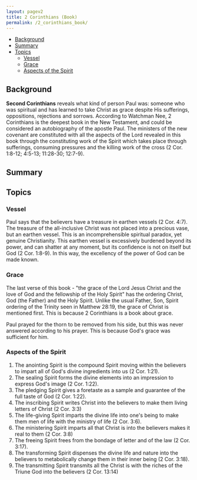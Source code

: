 ```yaml
---
layout: pagev2
title: 2 Corinthians (Book)
permalink: /2_corinthians_book/
---
```

- [Background](#background)
- [Summary](#summary)
- [Topics](#topics)
  - [Vessel](#vessel)
  - [Grace](#grace)
  - [Aspects of the Spirit](#aspects-of-the-spirit)

## Background

**Second Corinthians** reveals what kind of person Paul was: someone who was spiritual and has learned to take Christ as grace despite His sufferings, oppositions, rejections and sorrows. According to Watchman Nee, 2 Corinthians is the deepest book in the New Testament, and could be considered an autobiography of the apostle Paul. The ministers of the new covenant are constituted with all the aspects of the Lord revealed in this book through the constituting work of the Spirit which takes place through sufferings, consuming pressures and the killing work of the cross (2 Cor. 1:8-12; 4:5-13; 11:28-30; 12:7-9).


## Summary

## Topics

### Vessel

Paul says that the believers have a treasure in earthen vessels (2 Cor. 4:7). The treasure of the all-inclusive Christ was not placed into a precious vase, but an earthen vessel. This is an incomprehensible spiritual paradox, yet genuine Christianity. This earthen vessel is excessively burdened beyond its power, and can shatter at any moment, but its confidence is not on itself but God (2 Cor. 1:8-9). In this way, the excellency of the power of God can be made known.

### Grace

The last verse of this book - "the grace of the Lord Jesus Christ and the love of God and the fellowship of the Holy Spirit" has the ordering Christ, God (the Father) and the Holy Spirit. Unlike the usual Father, Son, Spirit ordering of the Trinity seen in Matthew 28:19, the grace of Christ is mentioned first. This is because 2 Corinthians is a book about grace.

Paul prayed for the thorn to be removed from his side, but this was never answered according to his prayer. This is because God's grace was sufficient for him.

### Aspects of the Spirit

1. The anointing Spirit is the compound Spirit moving within the believers to impart all of God's divine ingredients into us (2 Cor. 1:21).
2. The sealing Spirit forms the divine elements into an impression to express God's image (2 Cor. 1:22).
3. The pledging Spirit gives a foretaste as a sample and guarantee of the full taste of God (2 Cor. 1:22).
4. The inscribing Spirit writes Christ into the believers to make them living letters of Christ (2 Cor. 3:3)
5. The life-giving Spirit imparts the divine life into one's being to make them men of life with the ministry of life (2 Cor. 3:6).
6. The ministering Spirit imparts all that Christ is into the believers makes it real to them (2 Cor. 3:8)
7. The freeing Spirit frees from the bondage of letter and of the law (2 Cor. 3:17).
8. The transforming Spirit dispenses the divine life and nature into the believers to metabolically change them in their inner being (2 Cor. 3:18).
9. The transmitting Spirit transmits all the Christ is with the riches of the Triune God into the believers (2 Cor. 13:14)